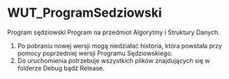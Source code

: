 # WUT_ProgramSedziowski
Program sędziowski
Program na przedmiot Algorytmy i Struktury Danych.
1. Po pobraniu nowej wersji mogą niedziałać historia, która powstała przy pomocy poprzedniej wersji Programu Sędziowskiego.
2. Do uruchomienia potrzebuje wszystkich plików znajdujących się w folderze Debug bądź Release.
